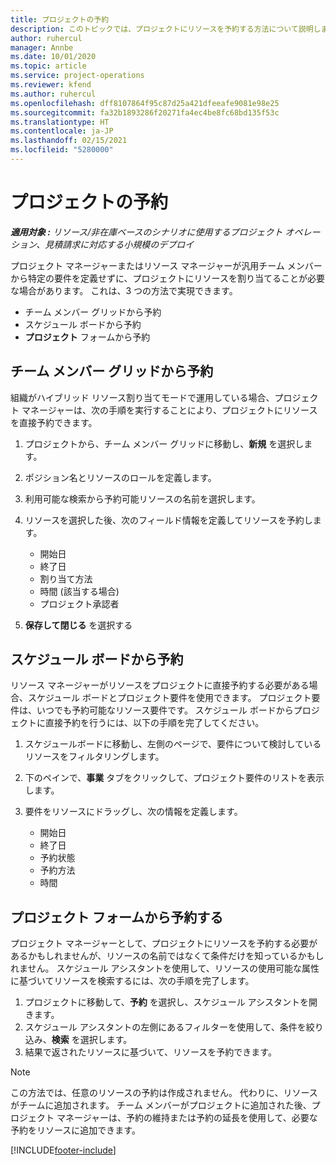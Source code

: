 ```yaml
---
title: プロジェクトの予約
description: このトピックでは、プロジェクトにリソースを予約する方法について説明します。
author: ruhercul
manager: Annbe
ms.date: 10/01/2020
ms.topic: article
ms.service: project-operations
ms.reviewer: kfend
ms.author: ruhercul
ms.openlocfilehash: dff8107864f95c87d25a421dfeeafe9081e98e25
ms.sourcegitcommit: fa32b1893286f20271fa4ec4be8fc68bd135f53c
ms.translationtype: HT
ms.contentlocale: ja-JP
ms.lasthandoff: 02/15/2021
ms.locfileid: "5280000"
---
```

# <a name="book-to-a-project"></a>プロジェクトの予約

_**適用対象 :** リソース/非在庫ベースのシナリオに使用するプロジェクト オペレーション、見積請求に対応する小規模のデプロイ_

プロジェクト マネージャーまたはリソース マネージャーが汎用チーム メンバーから特定の要件を定義せずに、プロジェクトにリソースを割り当てることが必要な場合があります。 これは、3 つの方法で実現できます。

- チーム メンバー グリッドから予約
- スケジュール ボードから予約
- **プロジェクト** フォームから予約

## <a name="book-from-the-team-member-grid"></a>チーム メンバー グリッドから予約

組織がハイブリッド リソース割り当てモードで運用している場合、プロジェクト マネージャーは、次の手順を実行することにより、プロジェクトにリソースを直接予約できます。

1. プロジェクトから、チーム メンバー グリッドに移動し、**新規** を選択します。
2. ポジション名とリソースのロールを定義します。
3. 利用可能な検索から予約可能リソースの名前を選択します。
4. リソースを選択した後、次のフィールド情報を定義してリソースを予約します。

    - 開始日
    - 終了日
    - 割り当て方法
    - 時間 (該当する場合)
    - プロジェクト承認者

6. **保存して閉じる** を選択する

## <a name="book-from-the-schedule-board"></a>スケジュール ボードから予約

リソース マネージャーがリソースをプロジェクトに直接予約する必要がある場合、スケジュール ボードとプロジェクト要件を使用できます。 プロジェクト要件は、いつでも予約可能なリソース要件です。 スケジュール ボードからプロジェクトに直接予約を行うには、以下の手順を完了してください。

1. スケジュールボードに移動し、左側のページで、要件について検討しているリソースをフィルタリングします。
2. 下のペインで、**事業** タブをクリックして、プロジェクト要件のリストを表示します。
3. 要件をリソースにドラッグし、次の情報を定義します。

    - 開始日
    - 終了日
    - 予約状態
    - 予約方法
    - 時間

## <a name="book-from-the-project-form"></a>プロジェクト フォームから予約する

プロジェクト マネージャーとして、プロジェクトにリソースを予約する必要があるかもしれませんが、リソースの名前ではなくて条件だけを知っているかもしれません。 スケジュール アシスタントを使用して、リソースの使用可能な属性に基づいてリソースを検索するには、次の手順を完了します。 

1. プロジェクトに移動して、**予約** を選択し、スケジュール アシスタントを開きます。
2. スケジュール アシスタントの左側にあるフィルターを使用して、条件を絞り込み、**検索** を選択します。
3. 結果で返されたリソースに基づいて、リソースを予約できます。

> [!NOTE]
> この方法では、任意のリソースの予約は作成されません。 代わりに、リソースがチームに追加されます。 チーム メンバーがプロジェクトに追加された後、プロジェクト マネージャーは、予約の維持または予約の延長を使用して、必要な予約をリソースに追加できます。


[!INCLUDE[footer-include](../includes/footer-banner.md)]